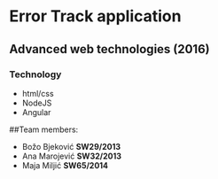 # Error Track application

## Advanced web technologies (2016)

### Technology
 *  html/css
 *  NodeJS
 *  Angular

##Team members:
*  Božo Bjeković  **SW29/2013**
*  Ana Marojević  **SW32/2013**
*  Maja Miljić    **SW65/2014**
